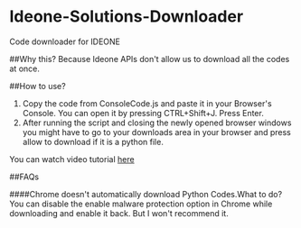 Ideone-Solutions-Downloader
===========================

Code downloader for IDEONE

##Why this?
Because Ideone APIs don't allow us to download all the codes at once.

##How to use?
1. Copy the code from ConsoleCode.js and paste it in your Browser's Console. You can open it by pressing CTRL+Shift+J. Press Enter.
1. After running the script and closing the newly opened browser windows you might have to go to your downloads area in your browser and press allow to download if it is a python file.

You can watch video tutorial [here](https://www.youtube.com/watch?v=wO-3Eifu3ko)

##FAQs

####Chrome doesn't automatically download Python Codes.What to do?
You can disable the enable malware protection option in Chrome while downloading and enable it back. But I won't recommend it.
